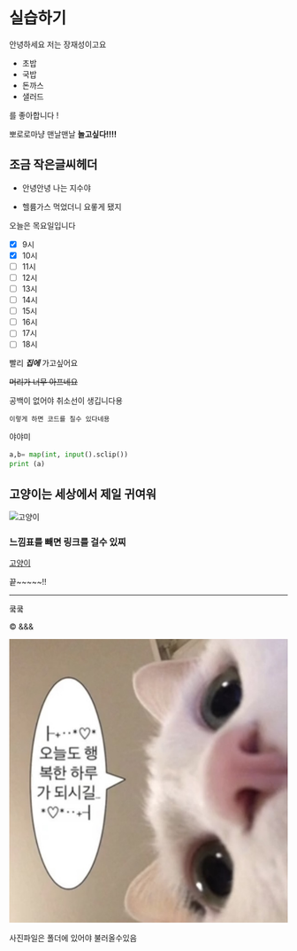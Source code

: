 # 실습하기

안녕하세요 저는 장재성이고요
- 초밥
- 국밥
- 돈까스
- 샐러드

를 좋아합니다 !

뽀로로마냥 맨날맨날 __놀고싶다!!!!__

## 조금 작은글씨헤더

+ 안녕안녕 나는 지수야
* 헬륨가스 먹었더니 요롷게 됐지

오늘은 목요일입니다
- [x] 9시
- [x] 10시
- [ ] 11시
- [ ] 12시
- [ ] 13시
- [ ] 14시
- [ ] 15시
- [ ] 16시
- [ ] 17시
- [ ] 18시

빨리 ***집에*** 가고싶어요

~~머리가 너무 아프네요~~

공백이 없어야 취소선이 생깁니다용

```
이렇게 하면 코드를 칠수 있다네용
```
야야미
```python
a,b= map(int, input().sclip())
print (a)
```

## 고양이는 세상에서 제일 귀여워
![고양이](https://img1.daumcdn.net/thumb/R1280x0/?scode=mtistory2&fname=https%3A%2F%2Fblog.kakaocdn.net%2Fdn%2FyDtgP%2FbtrJaVA4iLN%2F9QtVWLrCIrUtDz7U4Udsr0%2Fimg.jpg )

### 느낌표를 빼면 링크를 걸수 있찌
[고양이](https://img1.daumcdn.net/thumb/R1280x0/?scode=mtistory2&fname=https%3A%2F%2Fblog.kakaocdn.net%2Fdn%2FyDtgP%2FbtrJaVA4iLN%2F9QtVWLrCIrUtDz7U4Udsr0%2Fimg.jpg )

 끝~~~~~!!
 _ _ _ 
쿸쿸

&copy; &&&


![고앵이](<행복한 하루 고양이.jpg>)

사진파일은 폴더에 있어야 불러올수있음
